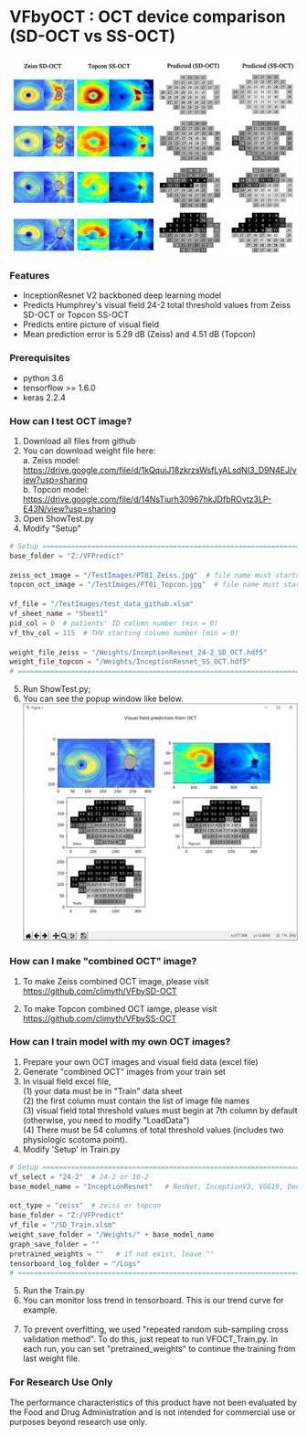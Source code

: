# VFbyOCT : OCT device comparison (SD-OCT vs SS-OCT)

![](https://github.com/climyth/VFbyOCT-Comparison/blob/master/title.jpg?raw=true)

### Features
- InceptionResnet V2 backboned deep learning model
- Predicts Humphrey's visual field 24-2 total threshold values from Zeiss SD-OCT or Topcon SS-OCT
- Predicts entire picture of visual field
- Mean prediction error is 5.29 dB (Zeiss) and 4.51 dB (Topcon)

### Prerequisites
- python 3.6
- tensorflow >= 1.6.0
- keras 2.2.4

### How can I test OCT image?
1. Download all files from github
2. You can download weight file here: <br/>
   a. Zeiss model: https://drive.google.com/file/d/1kQquiJ18zkrzsWsfLyALsdNI3_D9N4EJ/view?usp=sharing <br/>
   b. Topcon model: https://drive.google.com/file/d/14NsTiurh30967hkJDfbROvtz3LP-E43N/view?usp=sharing <br/>
3. Open ShowTest.py
4. Modify "Setup"
```python
# Setup ====================================================================================
base_folder = "Z:/VFPredict"

zeiss_oct_image = "/TestImages/PT01_Zeiss.jpg"  # file name must starts with 'pid_' ex) "PT001_Zeiss.jpg"
topcon_oct_image = "/TestImages/PT01_Topcon.jpg"  # file name must starts with 'pid_' ex) "PT001_Topcon.jpg"

vf_file = "/TestImages/test_data_github.xlsm"
vf_sheet_name = "Sheet1"
pid_col = 0  # patients' ID column number (min = 0)
vf_thv_col = 115  # THV starting column number (min = 0)

weight_file_zeiss = "/Weights/InceptionResnet_24-2_SD_OCT.hdf5"
weight_file_topcon = "/Weights/InceptionResnet_SS_OCT.hdf5"
# ===========================================================================================
```
5. Run ShowTest.py;
6. You can see the popup window like below.
![](https://github.com/climyth/VFbyOCT-Comparison/blob/master/TestImages/test_example.JPG?raw=true)

### How can I make "combined OCT" image?
1. To make Zeiss combined OCT image, please visit <br/>
   https://github.com/climyth/VFbySD-OCT
   
2. To make Topcon combined OCT iamge, please visit <br/>
   https://github.com/climyth/VFbySS-OCT

### How can I train model with my own OCT images?
1. Prepare your own OCT images and visual field data (excel file)
2. Generate "combined OCT" images from your train set
3. In visual field excel file, <br/>
   (1) your data must be in "Train" data sheet <br/>
   (2) the first column must contain the list of image file names <br/>
   (3) visual field total threshold values must begin at 7th column by default (otherwise, you need to modify "LoadData") <br/>
   (4) There must be 54 columns of total threshold values (includes two physiologic scotoma point).
4. Modify 'Setup' in Train.py
```python
# Setup ====================================================================
vf_select = "24-2"  # 24-2 or 10-2
base_model_name = "InceptionResnet"   # ResNet, InceptionV3, VGG19, DenseNet, NASNet, InceptionResnet

oct_type = "zeiss"  # zeiss or topcon
base_folder = "Z:/VFPredict"
vf_file = "/SD_Train.xlsm"
weight_save_folder = "/Weights/" + base_model_name
graph_save_folder = ""
pretrained_weights = ""   # if not exist, leave ""
tensorboard_log_folder = "/Logs"
# ==========================================================================
```
5. Run the Train.py
6. You can monitor loss trend in tensorboard. This is our trend curve for example.<br/><br/>
7. To prevent overfitting, we used "repeated random sub-sampling cross validation method". To do this, just repeat to run VFOCT_Train.py. In each run, you can set "pretrained_weights" to continue the training from last weight file.


### For Research Use Only
The performance characteristics of this product have not been evaluated by the Food and Drug Administration and is not intended for commercial use or purposes beyond research use only.
